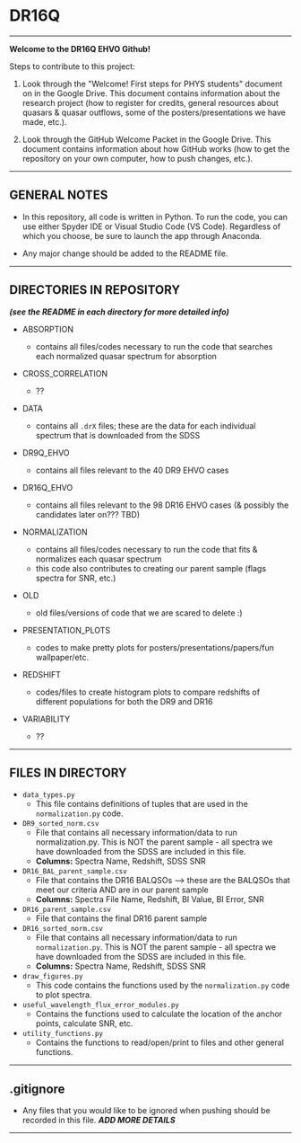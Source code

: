# DR16Q 

------------------------------------------------------------------------------------------------------------------------------------------------------------------------------------------------------
**Welcome to the DR16Q EHVO Github!**

Steps to contribute to this project:

1. Look through the "Welcome! First steps for PHYS students" document on in the Google Drive. This document contains information about the research project (how to register for credits, general resources about quasars & quasar outflows, some of the posters/presentations we have made, etc.).

2. Look through the GitHub Welcome Packet in the Google Drive. This document contains information about how GitHub works (how to get the repository on your own computer, how to push changes, etc.). 

------------------------------------------------------------------------------------------------------------------------------------------------------------------------------------------------------
## GENERAL NOTES

- In this repository, all code is written in Python. To run the code, you can use either Spyder IDE or Visual Studio Code (VS Code). Regardless of which you choose, be sure to launch the app through Anaconda.

- Any major change should be added to the README file.

------------------------------------------------------------------------------------------------------------------------------------------------------------------------------------------------------
## DIRECTORIES IN REPOSITORY 
***(see the README in each directory for more detailed info)***

- ABSORPTION
    - contains all files/codes necessary to run the code that searches each normalized quasar spectrum for absorption

- CROSS_CORRELATION
    - ?? 

- DATA
    - contains all `.drX` files; these are the data for each individual spectrum that is downloaded from the SDSS

- DR9Q_EHVO
    - contains all files relevant to the 40 DR9 EHVO cases

- DR16Q_EHVO
    - contains all files relevant to the 98 DR16 EHVO cases (& possibly the candidates later on??? TBD)

- NORMALIZATION
    - contains all files/codes necessary to run the code that fits & normalizes each quasar spectrum
    - this code also contributes to creating our parent sample (flags spectra for SNR, etc.)

- OLD
    - old files/versions of code that we are scared to delete :)

- PRESENTATION_PLOTS
    - codes to make pretty plots for posters/presentations/papers/fun wallpaper/etc. 

- REDSHIFT
    - codes/files to create histogram plots to compare redshifts of different populations for both the DR9 and DR16

- VARIABILITY
    - ??


------------------------------------------------------------------------------------------------------------------------------------------------------------------------------------------------------
## FILES IN DIRECTORY
- `data_types.py`
    - This file contains definitions of tuples that are used in the `normalization.py` code.  
- `DR9_sorted_norm.csv`
    - File that contains all necessary information/data to run normalization.py. This is NOT the parent sample - all spectra we have downloaded from the SDSS are included in this file. 
    - **Columns:** Spectra Name, Redshift, SDSS SNR
- `DR16_BAL_parent_sample.csv`
    - File that contains the DR16 BALQSOs --> these are the BALQSOs that meet our criteria AND are in our parent sample
    - **Columns:** Spectra File Name, Redshift, BI Value, BI Error, SNR
- `DR16_parent_sample.csv`
    - File that contains the final DR16 parent sample
- `DR16_sorted_norm.csv`
    - File that contains all necessary information/data to run `normalization.py`. This is NOT the parent sample - all spectra we have downloaded from the SDSS are included in this file. 
    - **Columns:** Spectra Name, Redshift, SDSS SNR
- `draw_figures.py`
    - This code contains the functions used by the `normalization.py` code to plot spectra. 
- `useful_wavelength_flux_error_modules.py`
    - Contains the functions used to calculate the location of the anchor points, calculate SNR, etc.
- `utility_functions.py`
    - Contains the functions to read/open/print to files and other general functions. 

------------------------------------------------------------------------------------------------------------------------------------------------------------------------------------------------------
## .gitignore

- Any files that you would like to be ignored when pushing should be recorded in this file.
***ADD MORE DETAILS***
------------------------------------------------------------------------------------------------------------------------------------------------------------------------------------------------------
